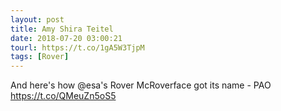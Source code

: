 ```yaml
---
layout: post
title: Amy Shira Teitel
date: 2018-07-20 03:00:21
tourl: https://t.co/1gA5W3TjpM
tags: [Rover]
---
```

And here's how @esa's Rover McRoverface got its name - PAO
https://t.co/QMeuZn5oS5
